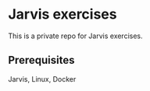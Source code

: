 # Jarvis exercises

This is a private repo for Jarvis exercises.


## Prerequisites

Jarvis, Linux, Docker

